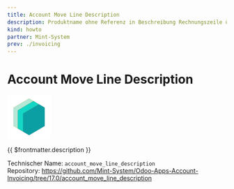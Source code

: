```yaml
---
title: Account Move Line Description
description: Produktname ohne Referenz in Beschreibung Rechnungszeile übertragen.
kind: howto
partner: Mint-System
prev: ./invoicing
---
```


# Account Move Line Description

![icon_oms_box](attachments/icons_odoo_mint_system.png)

{{ $frontmatter.description }}

Technischer Name: `account_move_line_description`\
Repository: <https://github.com/Mint-System/Odoo-Apps-Account-Invoicing/tree/17.0/account_move_line_description>
